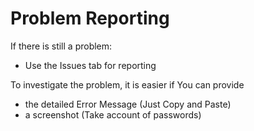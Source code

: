 # Problem Reporting #

If there is still a problem:
  * Use the Issues tab for reporting

To investigate the problem, it is easier if You can provide
  * the detailed Error Message (Just Copy and Paste)
  * a screenshot (Take account of passwords)